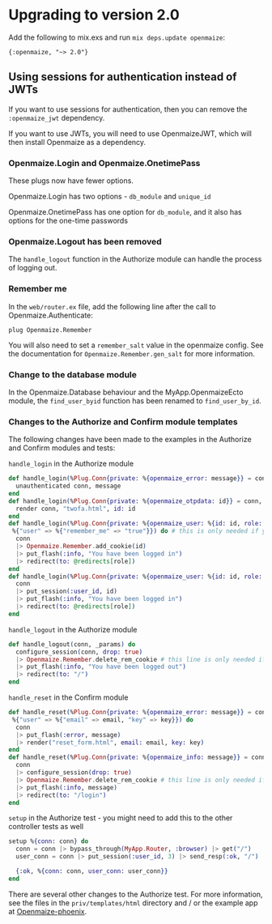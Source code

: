 # Upgrading to version 2.0

Add the following to mix.exs and run `mix deps.update openmaize`:

    {:openmaize, "~> 2.0"}

## Using sessions for authentication instead of JWTs

If you want to use sessions for authentication, then you can remove
the `:openmaize_jwt` dependency.

If you want to use JWTs, you will need to use OpenmaizeJWT, which will
then install Openmaize as a dependency.

### Openmaize.Login and Openmaize.OnetimePass

These plugs now have fewer options.

Openmaize.Login has two options - `db_module` and `unique_id`

Openmaize.OnetimePass has one option for `db_module`, and it
also has options for the one-time passwords

### Openmaize.Logout has been removed

The `handle_logout` function in the Authorize module can handle the
process of logging out.

### Remember me

In the `web/router.ex` file, add the following line after the
call to Openmaize.Authenticate:

    plug Openmaize.Remember

You will also need to set a `remember_salt` value in the openmaize config.
See the documentation for `Openmaize.Remember.gen_salt` for more information.

### Change to the database module

In the Openmaize.Database behaviour and the MyApp.OpenmaizeEcto module,
the `find_user_byid` function has been renamed to `find_user_by_id`.

### Changes to the Authorize and Confirm module templates

The following changes have been made to the examples in the Authorize
and Confirm modules and tests:

`handle_login` in the Authorize module

  ```elixir
  def handle_login(%Plug.Conn{private: %{openmaize_error: message}} = conn, _params) do
    unauthenticated conn, message
  end
  def handle_login(%Plug.Conn{private: %{openmaize_otpdata: id}} = conn, _) do # this is only needed if you use two factor authentication
    render conn, "twofa.html", id: id
  end
  def handle_login(%Plug.Conn{private: %{openmaize_user: %{id: id, role: role, remember: true}}} = conn,
   %{"user" => %{"remember_me" => "true"}}) do # this is only needed if you use remember me functionality
    conn
    |> Openmaize.Remember.add_cookie(id)
    |> put_flash(:info, "You have been logged in")
    |> redirect(to: @redirects[role])
  end
  def handle_login(%Plug.Conn{private: %{openmaize_user: %{id: id, role: role}}} = conn, _params) do
    conn
    |> put_session(:user_id, id)
    |> put_flash(:info, "You have been logged in")
    |> redirect(to: @redirects[role])
  end
  ```

`handle_logout` in the Authorize module

  ```elixir
  def handle_logout(conn, _params) do
    configure_session(conn, drop: true)
    |> Openmaize.Remember.delete_rem_cookie # this line is only needed if you use remember me functionality
    |> put_flash(:info, "You have been logged out")
    |> redirect(to: "/")
  end
  ```

`handle_reset` in the Confirm module

  ```elixir
  def handle_reset(%Plug.Conn{private: %{openmaize_error: message}} = conn,
   %{"user" => %{"email" => email, "key" => key}}) do
    conn
    |> put_flash(:error, message)
    |> render("reset_form.html", email: email, key: key)
  end
  def handle_reset(%Plug.Conn{private: %{openmaize_info: message}} = conn, _params) do
    conn
    |> configure_session(drop: true)
    |> Openmaize.Remember.delete_rem_cookie # this line is only needed if you use remember me functionality
    |> put_flash(:info, message)
    |> redirect(to: "/login")
  end
  ```

`setup` in the Authorize test - you might need to add this to the other controller tests as well

  ```elixir
  setup %{conn: conn} do
    conn = conn |> bypass_through(MyApp.Router, :browser) |> get("/")
    user_conn = conn |> put_session(:user_id, 3) |> send_resp(:ok, "/")

    {:ok, %{conn: conn, user_conn: user_conn}}
  end
  ```

There are several other changes to the Authorize test. For more information,
see the files in the `priv/templates/html` directory and / or the example app at
[Openmaize-phoenix](https://github.com/riverrun/openmaize-phoenix).

